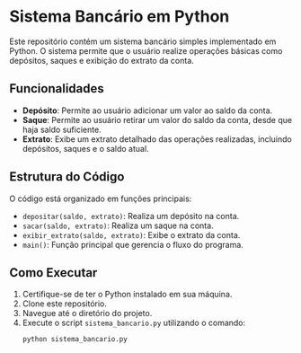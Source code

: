 # Sistema Bancário em Python

Este repositório contém um sistema bancário simples implementado em Python. O sistema permite que o usuário realize operações básicas como depósitos, saques e exibição do extrato da conta.

## Funcionalidades

- **Depósito**: Permite ao usuário adicionar um valor ao saldo da conta.
- **Saque**: Permite ao usuário retirar um valor do saldo da conta, desde que haja saldo suficiente.
- **Extrato**: Exibe um extrato detalhado das operações realizadas, incluindo depósitos, saques e o saldo atual.

## Estrutura do Código

O código está organizado em funções principais:

- `depositar(saldo, extrato)`: Realiza um depósito na conta.
- `sacar(saldo, extrato)`: Realiza um saque na conta.
- `exibir_extrato(saldo, extrato)`: Exibe o extrato da conta.
- `main()`: Função principal que gerencia o fluxo do programa.

## Como Executar

1. Certifique-se de ter o Python instalado em sua máquina.
2. Clone este repositório.
3. Navegue até o diretório do projeto.
4. Execute o script `sistema_bancario.py` utilizando o comando:
   ```sh
   python sistema_bancario.py